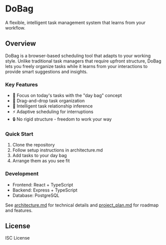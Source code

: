# DoBag
A flexible, intelligent task management system that learns from your workflow.

## Overview
DoBag is a browser-based scheduling tool that adapts to your working style. Unlike traditional task managers that require upfront structure, DoBag lets you freely organize tasks while it learns from your interactions to provide smart suggestions and insights.

### Key Features
- 🎯 Focus on today's tasks with the "day bag" concept
- 🔄 Drag-and-drop task organization
- 🤖 Intelligent task relationship inference
- ⚡ Adaptive scheduling for interruptions
- 🔒 No rigid structure - freedom to work your way

### Quick Start
1. Clone the repository
2. Follow setup instructions in architecture.md
3. Add tasks to your day bag
4. Arrange them as you see fit

### Development
- Frontend: React + TypeScript
- Backend: Express + TypeScript
- Database: PostgreSQL

See [architecture.md](docs/architecture.md) for technical details and [project_plan.md](docs/project_plan.md) for roadmap and features.

## License
ISC License

